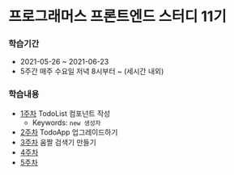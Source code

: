 # 프로그래머스 프론트엔드 스터디 11기

### 학습기간 

- 2021-05-26 ~ 2021-06-23 
- 5주간 매주 수요일 저녁 8시부터 ~ (세시간 내외)

### 학습내용

- [1주차](./week01/index.md) TodoList 컴포넌트 작성
    - Keywords: `new 생성자`
- [2주차](./week02/index.md) TodoApp 업그레이드하기
- [3주차](./week03/index.md) 움짤 검색기 만들기
- [4주차](./week04/index.md) 
- [5주차](./week05/index.md)
